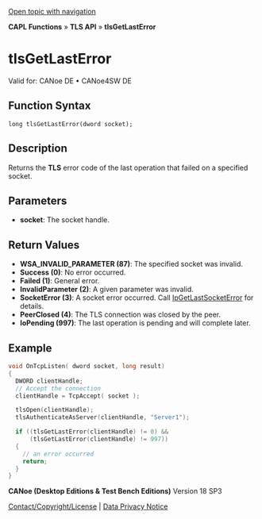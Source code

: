 [Open topic with navigation](../../../../../CANoeDEFamily.htm#Topics/CAPLFunctions/TLSAPI/Functions/CAPLfunctiontlsGetLastError.md)

**CAPL Functions** » **TLS API** » **tlsGetLastError**

# tlsGetLastError

Valid for: CANoe DE • CANoe4SW DE

## Function Syntax

```
long tlsGetLastError(dword socket);
```

## Description

Returns the **TLS** error code of the last operation that failed on a specified socket.

## Parameters

- **socket**: The socket handle.

## Return Values

- **WSA_INVALID_PARAMETER (87)**: The specified socket was invalid.
- **Success (0)**: No error occurred.
- **Failed (1)**: General error.
- **InvalidParameter (2)**: A given parameter was invalid.
- **SocketError (3)**: A socket error occurred. Call [IpGetLastSocketError](../../TCPIPAPI/Functions/CAPLfunctionIPGetLastSocketError.md) for details.
- **PeerClosed (4)**: The TLS connection was closed by the peer.
- **IoPending (997)**: The last operation is pending and will complete later.

## Example

```c
void OnTcpListen( dword socket, long result)
{
  DWORD clientHandle;
  // Accept the connection
  clientHandle = TcpAccept( socket );

  tlsOpen(clientHandle);
  tlsAuthenticateAsServer(clientHandle, "Server1");

  if ((tlsGetLastError(clientHandle) != 0) &&
      (tlsGetLastError(clientHandle) != 997))
  {
    // an error occurred
    return;
  }
}
```

**CANoe (Desktop Editions & Test Bench Editions)** Version 18 SP3

[Contact/Copyright/License](../../../Shared/ContactCopyrightLicense.md) | [Data Privacy Notice](https://www.vector.com/int/en/company/get-info/privacy-policy/)
